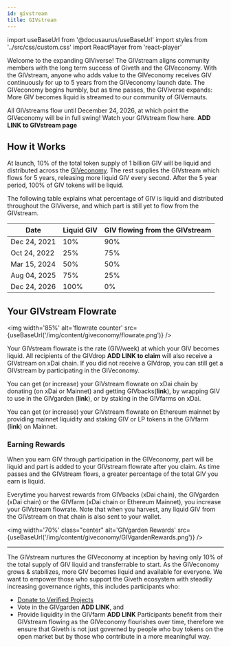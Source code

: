 ```yaml
---
id: givstream
title: GIVstream
---
```

import useBaseUrl from '@docusaurus/useBaseUrl'
import styles from '../src/css/custom.css'
import ReactPlayer from 'react-player'


Welcome to the expanding GIViverse! The GIVstream aligns community members with the long term success of Giveth and the GIVeconomy. With the GIVstream, anyone who adds value to the GIVeconomy receives GIV continuously for up to 5 years from the GIVeconomy launch date. The GIVeconomy begins humbly, but as time passes, the GIViverse expands: More GIV becomes liquid is streamed to our community of GIVernauts.

All GIVstreams flow until December 24, 2026, at which point the GIVeconomy will be in full swing! Watch your GIVstream flow here. **ADD LINK to GIVstream page**

<ReactPlayer playing light='/video/givstream_thumbnail.png'  loop={true} controls url='/video/GIF_GIVETHiverse.mp4' />


## How it Works
At launch, 10% of the total token supply of 1 billion GIV will be liquid and distributed across the [GIVeconomy](./). The rest supplies the GIVstream which flows for 5 years, releasing more liquid GIV every second. After the 5 year period, 100% of GIV tokens will be liquid.

The following table explains what percentage of GIV is liquid and distributed throughout the GIViverse, and which part is still yet to flow from the GIVstream.


|Date	|Liquid GIV	|GIV flowing from the GIVstream|
|-------|-----------|-----------------|
|Dec 24, 2021	|	10% | 	90% |
|Oct 24, 2022  |   25%	|   75% |
|Mar 15, 2024	|	50% |   50% |
|Aug 04, 2025   |   75%	|   25% |
|Dec 24, 2026	|  100%	|    0% |


## Your GIVstream Flowrate

<img width='85%' alt='flowrate counter' src={useBaseUrl('/img/content/giveconomy/flowrate.png')} />

Your GIVstream flowrate is the rate (GIV/week) at which your GIV becomes liquid. All recipients of the GIVdrop **ADD LINK to claim** will also receive a GIVstream on xDai chain. If you did not receive a GIVdrop, you can still get a GIVstream by participating in the GIVeconomy.

You can get (or increase) your GIVstream flowrate on xDai chain by donating (on xDai or Mainnet) and getting GIVbacks(**link**), by wrapping GIV to use in the GIVgarden (**link**), or by staking in the GIVfarms on xDai.

You can get (or increase) your GIVstream flowrate on Ethereum mainnet by providing mainnet liquidity and staking GIV or LP tokens in the GIVfarm (**link**) on Mainnet.

### Earning Rewards
When you earn GIV through participation in the GIVeconomy, part will be liquid and part is added to your GIVstream flowrate after you claim. As time passes and the GIVstream flows, a greater percentage of the total GIV you earn is liquid.

Everytime you harvest rewards from GIVbacks (xDai chain), the GIVgarden (xDai chain) or the GIVfarm (xDai chain or Ethereum Mainnet), you increase your GIVstream flowrate. Note that when you harvest, any liquid GIV from the GIVstream on that chain is also sent to your wallet.

<img width='70%' class="center" alt='GIVgarden Rewards' src={useBaseUrl('/img/content/giveconomy/GIVgardenRewards.png')} />

----

The GIVstream nurtures the GIVeconomy at inception by having only 10% of the total supply of GIV liquid and transferrable to start. As the GIVeconomy grows & stabilizes, more GIV becomes liquid and available for everyone. We want to empower those who support the Giveth ecosystem with steadily increasing governance rights, this includes participants who:
- [Donate to Verified Projects](https://giveth.io/projects)
- Vote in the GIVgarden **ADD LINK**, and
- Provide liquidity in the GIVfarm **ADD LINK**
Participants benefit from their GIVstream flowing as the GIVeconomy flourishes over time, therefore we ensure that Giveth is not just governed by people who buy tokens on the open market but by those who contribute in a more meaningful way.
